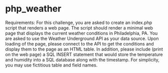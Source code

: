 # php_weather

Requirements:
For this challenge, you are asked to create an index.php script that renders a web page.
The script should render a minimal web page that displays the current weather conditions
in Philadelphia, PA. You are asked to use the Weather Underground API as your data source.
Upon loading of the page, please connect to the API to get the conditions and display them
to the page as an HTML table. In addition, please include (print on the web page)
a SQL INSERT statement that would store the temperature and humidity into a SQL database
along with the timestamp. For simplicity, you may use fictitious table and field names. 

